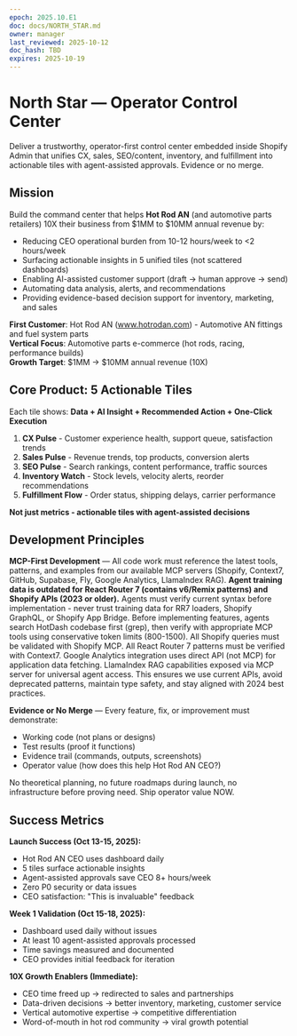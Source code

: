 ```yaml
---
epoch: 2025.10.E1
doc: docs/NORTH_STAR.md
owner: manager
last_reviewed: 2025-10-12
doc_hash: TBD
expires: 2025-10-19
---
```

# North Star — Operator Control Center

Deliver a trustworthy, operator-first control center embedded inside Shopify Admin that unifies CX, sales, SEO/content, inventory, and fulfillment into actionable tiles with agent-assisted approvals. Evidence or no merge.

## Mission

Build the command center that helps **Hot Rod AN** (and automotive parts retailers) 10X their business from $1MM to $10MM annual revenue by:
- Reducing CEO operational burden from 10-12 hours/week to <2 hours/week
- Surfacing actionable insights in 5 unified tiles (not scattered dashboards)
- Enabling AI-assisted customer support (draft → human approve → send)
- Automating data analysis, alerts, and recommendations
- Providing evidence-based decision support for inventory, marketing, and sales

**First Customer**: Hot Rod AN (www.hotrodan.com) - Automotive AN fittings and fuel system parts  
**Vertical Focus**: Automotive parts e-commerce (hot rods, racing, performance builds)  
**Growth Target**: $1MM → $10MM annual revenue (10X)

## Core Product: 5 Actionable Tiles

Each tile shows: **Data + AI Insight + Recommended Action + One-Click Execution**

1. **CX Pulse** - Customer experience health, support queue, satisfaction trends
2. **Sales Pulse** - Revenue trends, top products, conversion alerts
3. **SEO Pulse** - Search rankings, content performance, traffic sources
4. **Inventory Watch** - Stock levels, velocity alerts, reorder recommendations
5. **Fulfillment Flow** - Order status, shipping delays, carrier performance

**Not just metrics - actionable tiles with agent-assisted decisions**

## Development Principles

**MCP-First Development** — All code work must reference the latest tools, patterns, and examples from our available MCP servers (Shopify, Context7, GitHub, Supabase, Fly, Google Analytics, LlamaIndex RAG). **Agent training data is outdated for React Router 7 (contains v6/Remix patterns) and Shopify APIs (2023 or older).** Agents must verify current syntax before implementation - never trust training data for RR7 loaders, Shopify GraphQL, or Shopify App Bridge. Before implementing features, agents search HotDash codebase first (grep), then verify with appropriate MCP tools using conservative token limits (800-1500). All Shopify queries must be validated with Shopify MCP. All React Router 7 patterns must be verified with Context7. Google Analytics integration uses direct API (not MCP) for application data fetching. LlamaIndex RAG capabilities exposed via MCP server for universal agent access. This ensures we use current APIs, avoid deprecated patterns, maintain type safety, and stay aligned with 2024 best practices.

**Evidence or No Merge** — Every feature, fix, or improvement must demonstrate:
- Working code (not plans or designs)
- Test results (proof it functions)
- Evidence trail (commands, outputs, screenshots)
- Operator value (how does this help Hot Rod AN CEO?)

No theoretical planning, no future roadmaps during launch, no infrastructure before proving need. Ship operator value NOW.

## Success Metrics

**Launch Success (Oct 13-15, 2025):**
- Hot Rod AN CEO uses dashboard daily
- 5 tiles surface actionable insights
- Agent-assisted approvals save CEO 8+ hours/week
- Zero P0 security or data issues
- CEO satisfaction: "This is invaluable" feedback

**Week 1 Validation (Oct 15-18, 2025):**
- Dashboard used daily without issues
- At least 10 agent-assisted approvals processed
- Time savings measured and documented
- CEO provides initial feedback for iteration

**10X Growth Enablers (Immediate):**
- CEO time freed up → redirected to sales and partnerships
- Data-driven decisions → better inventory, marketing, customer service
- Vertical automotive expertise → competitive differentiation
- Word-of-mouth in hot rod community → viral growth potential
